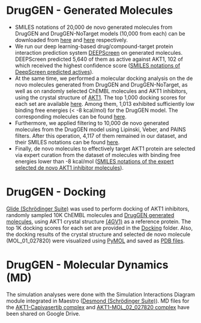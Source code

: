# DrugGEN - Generated Molecules
- SMILES notations of 20,000 de novo generated molecules from DrugGEN and DrugGEN-NoTarget models (10,000 from each) can be downloaded from [here](generated_molecules/DrugGEN_generated_molecules.csv) and [here](generated_molecules/DrugGEN-NoTarget_generated_molecules.csv) respectively.
- We run our deep learning-based drug/compound-target protein interaction prediction system [DEEPScreen](https://pubs.rsc.org/en/content/articlehtml/2020/sc/c9sc03414e) on generated molecules. DEEPScreen predicted 5,640 of them as active against AKT1, 102 of which received the highest confidence score ([SMILES notations of DeepScreen predicted actives](paper_results/generated_molecules/DrugGEN_deepscreen_actives.csv)).
- At the same time, we performed a molecular docking analysis on the de novo molecules generated from DrugGEN and DrugGEN-NoTarget, as well as on randomly selected ChEMBL molecules and AKT1 inhibitors, using the crystal structure of [AKT1](https://www.rcsb.org/structure/4gv1). The top 1,000 docking scores for each set are available [here](docking). Among them, 1,013 exhibited sufficiently low binding free energies (< -8 kcal/mol) for the DrugGEN model. The corresponding molecules can be found [here](generated_molecules/DrugGEN_generated_molecules_docking_th8.csv).
- Furthermore, we applied filtering to 10,000 de novo generated molecules from the DrugGEN model using Lipinski, Veber, and PAINS filters. After this operation, 4,117 of them remained in our dataset, and their SMILES notations can be found [here](generated_molecules/DrugGEN_generated_molecules_physicofilter.csv).
- Finally, de novo molecules to effectively target AKT1 protein are selected via expert curation from the dataset of molecules with binding free energies lower than -8 kcal/mol ([SMILES notations of the expert selected de novo AKT1 inhibitor molecules](generated_molecules/Selected_denovo_AKT1_inhibitors.csv)).
# DrugGEN - Docking
[Glide (Schrödinger Suite)](https://www.schrodinger.com/products/glide) was used to perform docking of AKT1 inhibitors, randomly sampled 10K ChEMBL molecules and [DrugGEN generated molecules](generated_molecules), using AKT1 crystal structure [(4GV1)](https://www.rcsb.org/structure/4GV1) as a reference protein. 
The top 1K docking scores for each set are provided in the [Docking](docking) folder. Also, the docking results of the crystal structure and selected de novo molecule (MOL_01_027820) were visualized using [PyMOL](https://www.schrodinger.com/products/pymol) and saved as [PDB files](docking).
# DrugGEN - Molecular Dynamics (MD)
The simulation analyses were done with the Simulation Interactions Diagram module integrated in Maestro ([Desmond (Schrödinger Suite)](https://www.schrodinger.com/products/desmond)). MD files for the [AKT1-Capivasertib complex](https://drive.google.com/drive/u/0/folders/1jLBZ7mIjbXnAwe_oNkO4uhdz5N8rgmm2) and [AKT1-MOL_02_027820 complex](https://drive.google.com/drive/u/0/folders/1jJcKbgVYNm5lLkhLe5EZ9waWtOCW7X5x) have been shared on Google Drive. 

